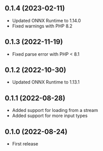 ## 0.1.4 (2023-02-11)

- Updated ONNX Runtime to 1.14.0
- Fixed warnings with PHP 8.2

## 0.1.3 (2022-11-19)

- Fixed parse error with PHP < 8.1

## 0.1.2 (2022-10-30)

- Updated ONNX Runtime to 1.13.1

## 0.1.1 (2022-08-28)

- Added support for loading from a stream
- Added support for more input types

## 0.1.0 (2022-08-24)

- First release
